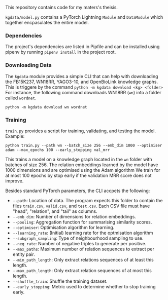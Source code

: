 This repository contains code for my maters's theisis.

`kgdata/model.py` contains a PyTorch Lightning `Module` and `DataModule` which together encpasulates the entire model.


### Dependencies
The project's dependencies are listed in Pipfile and can be installed using pipenv by running `pipenv install` in the project root. 


### Downloading Data
The `kgdata` module provides a simple CLI that can help with downloading the FB15K237, WN18RR, YAGO3-10, and OpenBioLink knowledge graphs.
This is triggere by the command `python -m kgdata download <kg> <folder>`
For instance, the following command downloads WN18RR (`wn`) into a folder called `wordnet`.
```
python -m kgdata download wn wordnet
```


### Training
`train.py` provides a script for training, validating, and testing the model. Example:
```
python train.py --path wn --batch_size 256 --emb_dim 1000 --optimiser adam --max_epochs 100 --early_stopping val_mrr
```
This trains a model on a knowledge graph located in the `wn` folder with batches of size 256.
The relation embeddings learned by the model have 1000 dimensions and are optimised using the Adam algorithm
We train for at most 100 epochs by stop early if the validation MRR score does not improve.

Besides standard PyTorch parameters, the CLI accpets the following:
 * `--path`: Location of data. The program expects this folder to contain the files `train.csv`, `valid.csv`, and `test.csv`. Each CSV file must have "head", "relation", and "tail" as columns.
 * `--emb_dim`: Number of dimensions for relation embeddings.
 * `--pooling`: Aggregation function for summarising similarity scores.
 * `--optimiser`: Optimisation algorithm for learning.
 * `--learning_rate`: (Initial) learning rate for the optmisation algorithm
 * `--subgraph_sampling`: Type of neighbourhood sampling to use.
 * `--neg_rate`: Number of negative triples to generate per positive.
 * `--max_paths`: Maximum number of relation sequences to extract per entity pair.
 * `--min_path_length`: Only extract relations sequences of at least this length.
 * `--max_path_length`: Only extract relation sequences of at most this length.
 * `--shuffle_train`: Shuffle the training dataset.
 * `--early_stopping`: Metric used to determine whether to stop training early.
